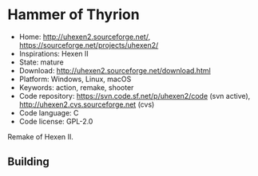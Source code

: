 # Hammer of Thyrion

- Home: http://uhexen2.sourceforge.net/, https://sourceforge.net/projects/uhexen2/
- Inspirations: Hexen II
- State: mature
- Download: http://uhexen2.sourceforge.net/download.html
- Platform: Windows, Linux, macOS
- Keywords: action, remake, shooter
- Code repository: https://svn.code.sf.net/p/uhexen2/code (svn active), http://uhexen2.cvs.sourceforge.net (cvs)
- Code language: C
- Code license: GPL-2.0

Remake of Hexen II.

## Building
